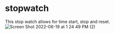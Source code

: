 # stopwatch

This stop watch allows for time start, stop and reset. 
![Screen Shot 2022-06-19 at 1 24 49 PM (2)](https://user-images.githubusercontent.com/71223784/174497253-5abf7759-a021-464e-9581-7e29dfa9370a.png)
